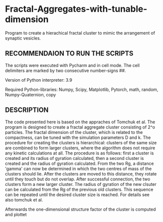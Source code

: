 # Fractal-Aggregates-with-tunable-dimension
Program to create a hierachical fractal cluster to mimic the arrangement of synaptic vesicles.  


## RECOMMENDAION TO RUN THE SCRIPTS

The scripts were executed with Pycharm and in cell mode. The cell delimiters are marked by two consecutive number-signs ##.

Version of Python interpreter: 3.9

Required Python-libraries: Numpy, Scipy, Matplotlib, Pytorch, math, random, Numpy-Quaternion, copy

## DESCRIPTION 

The code presented here is based on the appraches of Tomchuk et al. 
The program is designed to create a fractal aggregate cluster consisting of 2^o particles. The fractal dimension of the cluster, which is related to the compactness, can be tuned with the simulation parameters D and k. The procedure for creating the clusters is hierarchical: clusters of the same size are combined to form larger clusters, where the algorithm does not require any kinetic calculations at all.
The procedure is as follows: first a cluster is created and its radius of gyration calculated, then a second cluster is created and the radius of gyration calculated.  From the two Rg, a distance 'gamma' can now be determined in which the two centres of mass of the clusters should lie. After the clusters are moved to this distance, they rotate until they touch but do not overlap. After successful connection, the two clusters form a new larger cluster. The radius of gyration of the new clsuter can be calculated from the Rg of the previous old clusters. This sequence can be repeated until the desired cluster size is reached. For details see also tomchuk et al. 

Afterwards the one-dimensional structure factor of the cluster is computed and plottet  


